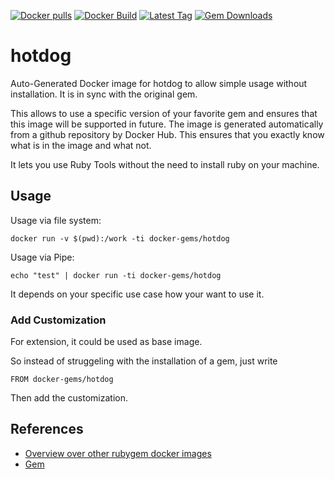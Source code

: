 [![Docker pulls](https://img.shields.io/docker/pulls/rubygem/hotdog.svg)](https://hub.docker.com/r/rubygem/hotdog/)
[![Docker Build](https://img.shields.io/docker/automated/rubygem/hotdog.svg)](https://hub.docker.com/r/rubygem/hotdog/)
[![Latest Tag](https://img.shields.io/github/tag/docker-rubygem/hotdog.svg)](https://hub.docker.com/r/rubygem/hotdog/)
[![Gem Downloads](https://img.shields.io/gem/dt/hotdog.svg)](https://rubygems.org/gems/hotdog/)
# hotdog

Auto-Generated Docker image for hotdog to allow simple usage without installation.
It is in sync with the original gem.

This allows to use a specific version of your favorite gem and ensures that this image will be supported in future.
The image is generated automatically from a github repository by Docker Hub.
This ensures that you exactly know what is in the image and what not.

It lets you use Ruby Tools without the need to install ruby on your machine.

## Usage

Usage via file system:

`docker run -v $(pwd):/work -ti docker-gems/hotdog`

Usage via Pipe:

`echo "test" | docker run -ti docker-gems/hotdog`

It depends on your specific use case how your want to use it.

### Add Customization

For extension, it could be used as base image.

So instead of struggeling with the installation of a gem, just write

`FROM docker-gems/hotdog`

Then add the customization.

## References

 - [Overview over other rubygem docker images](https://github.com/thinkbot/docker-rubygem)
 - [Gem](https://rubygems.org/gems/hotdog/)
